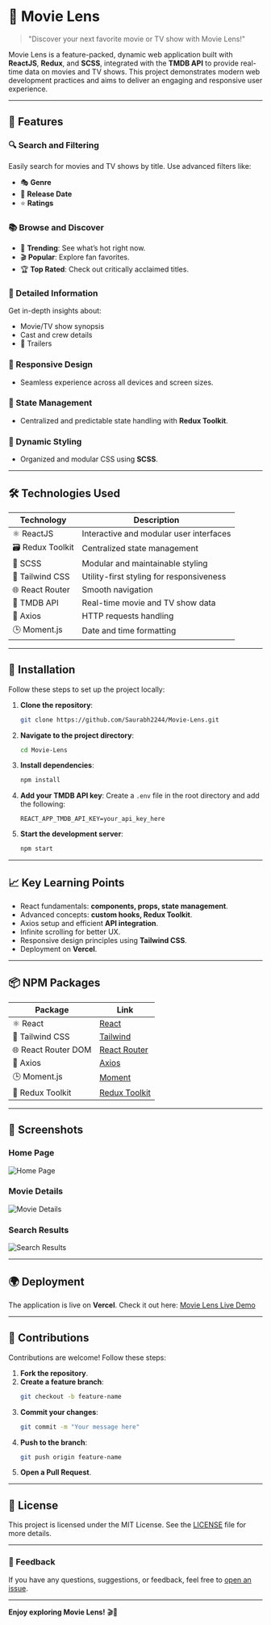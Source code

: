 # 🎥 Movie Lens

> "Discover your next favorite movie or TV show with Movie Lens!"  

Movie Lens is a feature-packed, dynamic web application built with **ReactJS**, **Redux**, and **SCSS**, integrated with the **TMDB API** to provide real-time data on movies and TV shows. This project demonstrates modern web development practices and aims to deliver an engaging and responsive user experience.

---

## 🌟 Features

### 🔍 Search and Filtering
Easily search for movies and TV shows by title. Use advanced filters like:
- 🎭 **Genre**
- 📅 **Release Date**
- ⭐ **Ratings**

### 📚 Browse and Discover
- 🌟 **Trending**: See what’s hot right now.
- 🎬 **Popular**: Explore fan favorites.
- 🏆 **Top Rated**: Check out critically acclaimed titles.

### 📝 Detailed Information
Get in-depth insights about:
- Movie/TV show synopsis
- Cast and crew details
- 🎥 Trailers

### 📱 Responsive Design
- Seamless experience across all devices and screen sizes.

### 🚀 State Management
- Centralized and predictable state handling with **Redux Toolkit**.

### 🎨 Dynamic Styling
- Organized and modular CSS using **SCSS**.

---

## 🛠️ Technologies Used

| Technology      | Description                                |
|------------------|--------------------------------------------|
| ⚛️ ReactJS       | Interactive and modular user interfaces   |
| 🗃️ Redux Toolkit | Centralized state management             |
| 🎨 SCSS          | Modular and maintainable styling         |
| 🧩 Tailwind CSS  | Utility-first styling for responsiveness |
| 🌐 React Router  | Smooth navigation                        |
| 🎥 TMDB API      | Real-time movie and TV show data         |
| 📡 Axios         | HTTP requests handling                   |
| 🕒 Moment.js     | Date and time formatting                 |

---

## 🚀 Installation

Follow these steps to set up the project locally:

1. **Clone the repository**:
   ```bash
   git clone https://github.com/Saurabh2244/Movie-Lens.git
   ```

2. **Navigate to the project directory**:
   ```bash
   cd Movie-Lens
   ```

3. **Install dependencies**:
   ```bash
   npm install
   ```

4. **Add your TMDB API key**:
   Create a `.env` file in the root directory and add the following:
   ```env
   REACT_APP_TMDB_API_KEY=your_api_key_here
   ```

5. **Start the development server**:
   ```bash
   npm start
   ```

---

## 📈 Key Learning Points

- React fundamentals: **components, props, state management**.
- Advanced concepts: **custom hooks, Redux Toolkit**.
- Axios setup and efficient **API integration**.
- Infinite scrolling for better UX.
- Responsive design principles using **Tailwind CSS**.
- Deployment on **Vercel**.

---

## 📦 NPM Packages

| Package                | Link                                                   |
|------------------------|-------------------------------------------------------|
| ⚛️ React               | [React](https://react.dev/)                          |
| 🎨 Tailwind CSS        | [Tailwind](https://tailwindcss.com/)                 |
| 🌐 React Router DOM    | [React Router](https://www.npmjs.com/package/react-router-dom) |
| 📡 Axios               | [Axios](https://www.npmjs.com/package/axios)         |
| 🕒 Moment.js           | [Moment](https://momentjs.com/)                      |
| 🧩 Redux Toolkit       | [Redux Toolkit](https://redux-toolkit.js.org/)       |

---

## 📸 Screenshots

### Home Page
![Home Page](https://via.placeholder.com/800x400)

### Movie Details
![Movie Details](https://via.placeholder.com/800x400)

### Search Results
![Search Results](https://via.placeholder.com/800x400)

---

## 🌍 Deployment

The application is live on **Vercel**. Check it out here: [Movie Lens Live Demo](https://your-vercel-link-here.com)

---

## 🤝 Contributions

Contributions are welcome! Follow these steps:

1. **Fork the repository**.
2. **Create a feature branch**:
   ```bash
   git checkout -b feature-name
   ```
3. **Commit your changes**:
   ```bash
   git commit -m "Your message here"
   ```
4. **Push to the branch**:
   ```bash
   git push origin feature-name
   ```
5. **Open a Pull Request**.

---

## 📄 License

This project is licensed under the MIT License. See the [LICENSE](LICENSE) file for more details.

---

### 💬 Feedback
If you have any questions, suggestions, or feedback, feel free to [open an issue](https://github.com/Saurabh2244/Movie-Lens/issues).

---

**Enjoy exploring Movie Lens!** 🎬🍿

